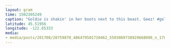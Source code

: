 ```yaml
---
layout: gram
time: 1502305249
caption: "Goldie is shakin' in her boots next to this beast. Geez! #goldiehawnda"
latitude: 45.51956
longitude: -122.65333
media:
- media/posts/201708/20759870_486479501710462_5503089738929668096_n_17867833363187160.jpg
---
```

